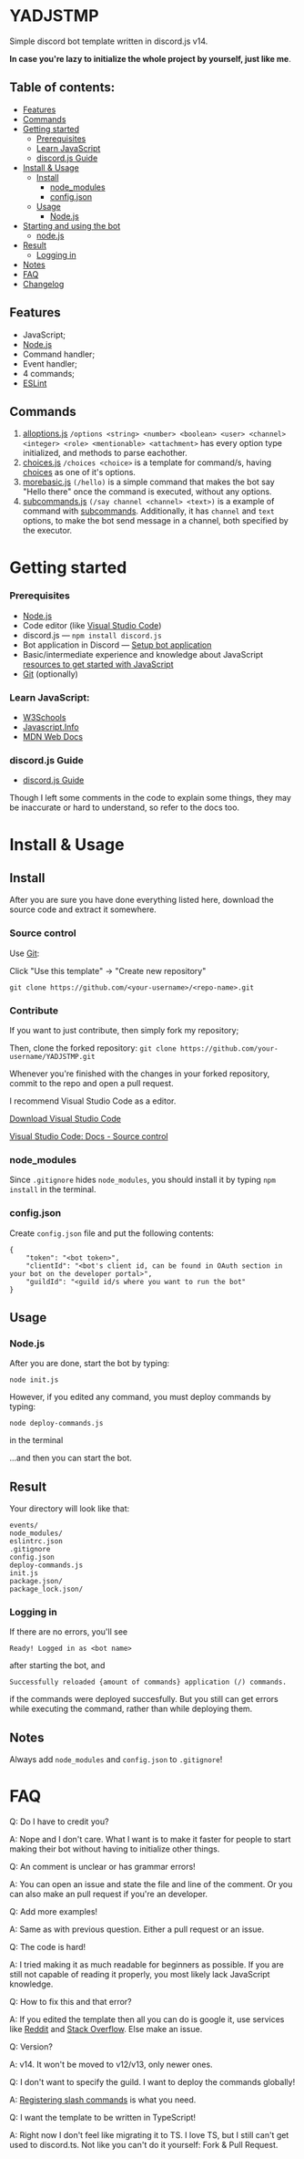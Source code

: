 # YADJSTMP
Simple discord bot template written in discord.js v14.

**In case you're lazy to initialize the whole project by yourself, just like me**.

## Table of contents:
- [Features](https://github.com/sncelta/YADJSTMP#features)
- [Commands](https://github.com/sncelta/YADJSTMP/README.md#commands)
- [Getting started](https://github.com/sncelta/YADJSTMP/README.md#getting-started)
	- [Prerequisites](https://github.com/sncelta/YADJSTMP/README.md#prerequisites)
	- [Learn JavaScript](https://github.com/sncelta/YADJSTMP/README.md#learn-javascript)
	- [discord.js Guide](https://github.com/sncelta/YADJSTMP/README.md#discordjs-guide)
- [Install & Usage](https://github.com/sncelta/YADJSTMP/README.md#install)
	- [Install](https://github.com/sncelta/YADJSTMP/README.md#install)
		- [node_modules](https://github.com/sncelta/YADJSTMP/README.md#node_modules)
		- [config.json](https://github.com/sncelta/YADJSTMP/README.md#configjson)
	- [Usage](https://github.com/sncelta/YADJSTMP/README.md#usage)
		- [Node.js](https://github.com/sncelta/YADJSTMP/README.md#nodejs)
- [Starting and using the bot](https://github.com/sncelta/YADJSTMP/README.md#starting-and-using-the-bot)
	- [node.js](https://github.com/sncelta/YADJSTMP/README.md#nodejs)
- [Result](https://github.com/sncelta/YADJSTMP/README.md#result)
	- [Logging in](https://github.com/sncelta/YADJSTMP/README.md#logging-in)
- [Notes](https://github.com/sncelta/YADJSTMP/README.md#notes)
- [FAQ](https://github.com/sncelta/YADJSTMP/README.md#faq)
- [Changelog](https://github.com/sncelta/YADJSTMP/blob/main/changelog.md)

## Features
- JavaScript;
- [Node.js](https://nodejs.org/)
- Command handler;
- Event handler;
- 4 commands;
- [ESLint](https://eslint.org/)

## Commands
1. [alloptions.js](https://github.com/sncelta/YADJSTMP/blob/main/commands/alloptions.js) ```/options <string> <number> <boolean> <user> <channel> <integer> <role> <mentionable> <attachment>``` has every option type initialized, and methods to parse eachother.
2. [choices.js](https://github.com/sncelta/YADJSTMP/blob/main/commands/choices.js) ```/choices <choice>``` is a template for command/s, having [choices](https://discordjs.guide/slash-commands/advanced-creation.html#choices) as one of it's options.
3. [morebasic.js](https://github.com/sncelta/YADJSTMP/blob/main/commands/morebasic.js) ```(/hello)``` is a simple command that makes the bot say "Hello there" once the command is executed, without any options.
4. [subcommands.js](https://github.com/sncelta/YADJSTMP/blob/main/commands/subcommands.js) ```(/say channel <channel> <text>)``` is a example of command with [subcommands](https://discordjs.guide/slash-commands/advanced-creation.html#subcommands). Additionally, it has ```channel``` and ```text``` options, to make the bot send message in a channel, both specified by the executor.

# Getting started

### Prerequisites
- [Node.js](https://nodejs.org/en/download/)
- Code editor (like [Visual Studio Code](https://code.visualstudio.com/download))
- discord.js — ```npm install discord.js```
- Bot application in Discord — [Setup bot application](https://discordjs.guide/preparations/setting-up-a-bot-application.html)
- Basic/intermediate experience and knowledge about JavaScript [resources to get started with JavaScript](https://github.com/sncelta/YADJSTMP/edit/main/README.md#learn-javascript)
- [Git](https://git-scm.com/downloads) (optionally)

### Learn JavaScript:
- [W3Schools](https://www.w3schools.com/js/)
- [Javascript.Info](https://javascript.info/)
- [MDN Web Docs](https://developer.mozilla.org/en-US/docs/Learn/JavaScript)

### discord.js Guide
- [discord.js Guide](https://discordjs.guide/)

Though I left some comments in the code to explain some things, they may be inaccurate or hard to understand, so refer to the docs too.

# Install & Usage
## Install
After you are sure you have done everything listed here, download the source code and extract it somewhere.
### Source control
Use [Git](https://git-scm.com/downloads):

Click "Use this template" → "Create new repository"

```git clone https://github.com/<your-username>/<repo-name>.git```
### Contribute
If you want to just contribute, then simply fork my repository;

Then, clone the forked repository:
```git clone https://github.com/your-username/YADJSTMP.git```

Whenever you're finished with the changes in your forked repository, commit to the repo and open a pull request.

I recommend Visual Studio Code as a editor.

[Download Visual Studio Code](https://code.visualstudio.com/Download)

[Visual Studio Code: Docs - Source control](https://code.visualstudio.com/docs/sourcecontrol/overview)
### node_modules
Since ```.gitignore``` hides ```node_modules```, you should install it by typing ```npm install``` in the terminal.
### config.json
Create ```config.json``` file and put the following contents:
```
{
	"token": "<bot token>",
	"clientId": "<bot's client id, can be found in OAuth section in your bot on the developer portal>",
	"guildId": "<guild id/s where you want to run the bot"
}
```

## Usage

### Node.js
After you are done, start the bot by typing:

```node init.js```

However, if you edited any command, you must deploy commands by typing:

```node deploy-commands.js```

in the terminal

...and then you can start the bot.

## Result

Your directory will look like that:

```commands/
events/
node_modules/
eslintrc.json
.gitignore
config.json
deploy-commands.js
init.js
package.json/
package_lock.json/
```

### Logging in
If there are no errors, you'll see 

```Ready! Logged in as <bot name>```

after starting the bot, and

```Started refreshing <amount of commands> application (/) commands.
Successfully reloaded {amount of commands} application (/) commands.
```

if the commands were deployed succesfully. But you still can get errors while executing the command, rather than while deploying them.

## Notes

Always add ```node_modules``` and ```config.json``` to ```.gitignore```!

# FAQ

Q: Do I have to credit you?

A: Nope and I don't care. What I want is to make it faster for people to start making their bot without having to initialize other things.

Q: An comment is unclear or has grammar errors!

A: You can open an issue and state the file and line of the comment. Or you can also make an pull request if you're an developer.

Q: Add more examples!

A: Same as with previous question. Either a pull request or an issue.

Q: The code is hard!

A: I tried making it as much readable for beginners as possible. If you are still not capable of reading it properly, you most likely lack JavaScript knowledge.

Q: How to fix this and that error?

A: If you edited the template then all you can do is google it, use services like [Reddit](https://reddit.com) and [Stack Overflow](https://stackoverflow.com). Else make an issue.

Q: Version?

A: v14. It won't be moved to v12/v13, only newer ones.

Q: I don't want to specify the guild. I want to deploy the commands globally!

A: [Registering slash commands](https://discordjs.guide/creating-your-bot/command-deployment.html) is what you need.

Q: I want the template to be written in TypeScript!

A: Right now I don't feel like migrating it to TS. I love TS, but I still can't get used to discord.ts. Not like you can't do it yourself: Fork & Pull Request.
